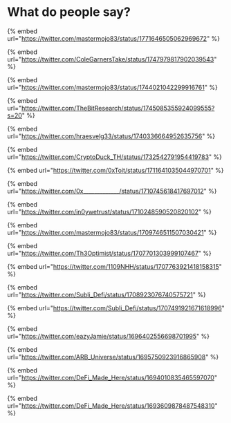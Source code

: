 # What do people say?

{% embed url="https://twitter.com/mastermojo83/status/1771646505062969672" %}

{% embed url="https://twitter.com/ColeGarnersTake/status/1747979817902039543" %}

{% embed url="https://twitter.com/mastermojo83/status/1744021042299916761" %}

{% embed url="https://twitter.com/TheBitResearch/status/1745085355924099555?s=20" %}

{% embed url="https://twitter.com/hraesvelg33/status/1740336664952635756" %}

{% embed url="https://twitter.com/CryptoDuck_TH/status/1732542791954419783" %}

{% embed url="https://twitter.com/0xToit/status/1711641035044970701" %}

{% embed url="https://twitter.com/0x_____________/status/1710745618417697012" %}

{% embed url="https://twitter.com/in0ywetrust/status/1710248590520820102" %}

{% embed url="https://twitter.com/mastermojo83/status/1709746511507030421" %}

{% embed url="https://twitter.com/Th3Optimist/status/1707701303999107467" %}

{% embed url="https://twitter.com/1109NHH/status/1707763921418158315" %}

{% embed url="https://twitter.com/Subli_Defi/status/1708923076740575721" %}

{% embed url="https://twitter.com/Subli_Defi/status/1707491921671618996" %}

{% embed url="https://twitter.com/eazyJamie/status/1696402556698701995" %}

{% embed url="https://twitter.com/ARB_Universe/status/1695750923916865908" %}

{% embed url="https://twitter.com/DeFi_Made_Here/status/1694010835465597070" %}

{% embed url="https://twitter.com/DeFi_Made_Here/status/1693609878487548310" %}

